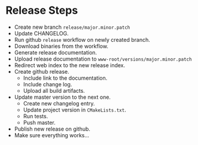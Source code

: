 # Release Steps

- Create new branch `release/major.minor.patch`
- Update CHANGELOG.
- Run github `release` workflow on newly created branch.
- Download binaries from the workflow.
- Generate release documentation.
- Upload release documentation to `www-root/versions/major.minor.patch`
- Redirect web index to the new release index.
- Create github release.
  - Include link to the documentation.
  - Include change log.
  - Upload all build artifacts.
- Update master version to the next one.
  - Create new changelog entry.
  - Update project version in `CMakeLists.txt`.
  - Run tests.
  - Push master.
- Publish new release on github.
- Make sure everything works...
